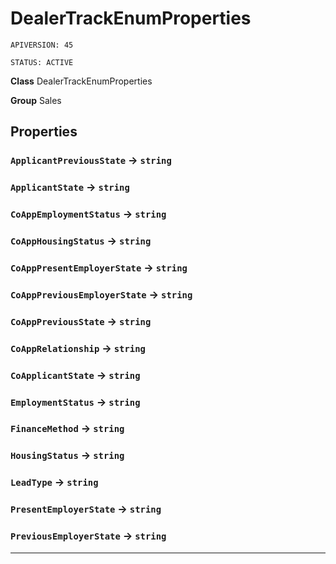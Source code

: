 # DealerTrackEnumProperties

`APIVERSION: 45`

`STATUS: ACTIVE`



**Class** DealerTrackEnumProperties


**Group** Sales

## Properties

### `ApplicantPreviousState` → `string`


### `ApplicantState` → `string`


### `CoAppEmploymentStatus` → `string`


### `CoAppHousingStatus` → `string`


### `CoAppPresentEmployerState` → `string`


### `CoAppPreviousEmployerState` → `string`


### `CoAppPreviousState` → `string`


### `CoAppRelationship` → `string`


### `CoApplicantState` → `string`


### `EmploymentStatus` → `string`


### `FinanceMethod` → `string`


### `HousingStatus` → `string`


### `LeadType` → `string`


### `PresentEmployerState` → `string`


### `PreviousEmployerState` → `string`


---
